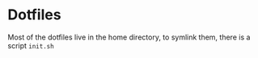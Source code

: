 # Dotfiles

Most of the dotfiles live in the home directory, to symlink them, there is a script `init.sh`
